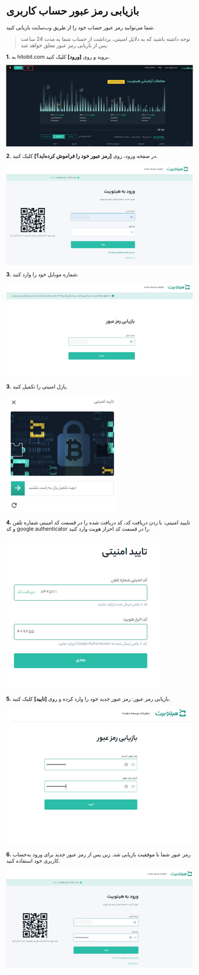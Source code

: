 
# بازیابی رمز عبور حساب کاربری

شما می‌توانید رمز عبور حساب خود را از طریق وب‌سایت بازیابی کنید. 

> توجه داشته باشید که به دلایل امنیتی، برداشت از حساب شما به مدت 24 ساعت پس از بازیابی رمز عبور معلق خواهد شد.


**1.**	به hitobit.com بروید و روی **[ورود]** کلیک کنید.

![photo](How-to-Reset-Your-Hitobit-Account-Password.png)


**2.**	در صفحه ورود، روی **[رمز عبور خود را فراموش کرده‌اید؟]** کلیک کنید.

![photo](How-to-Reset-Your-Hitobit-Account-Password1.png)

**3.**	شماره موبایل خود را وارد کنید.

![photo](How-to-Reset-Your-Hitobit-Account-Password2.png)


**3.**	پازل امنیتی را تکمیل کنید.

![photo](How-to-Reset-Your-Hitobit-Account-Password5.png)


**4.**	تاییید امنیتی: با زدن دریافت کد، کد دریافت شده را در قسمت کد امنیتی شماره تلفن و کد google authenticator را در قسمت کد احراز هویت وارد کنید.

![photo](How-to-Reset-Your-Hitobit-Account-Password6.png)

**5.**	بازیابی رمز عبور: رمز عبور جدید خود را وارد کرده و روی **[تایید]** کلیک کنید.

![photo](How-to-Reset-Your-Hitobit-Account-Password3.png)


**6.**	رمز عبور شما با موفقیت بازیابی شد. زین پس از رمز عبور جدید برای ورود به‌حساب کاربری خود استفاده کنید.

![photo](How-to-Reset-Your-Hitobit-Account-Password4.png)


